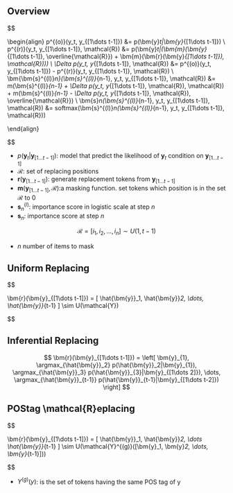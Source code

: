 
## Overview

$$

\begin{align}
    p^{(o)}(y_t, y_{[1\dots t-1]}) &= p(\bm{y}_t|\bm{y}_{[1\dots t-1]}) \\
    p^{(r)}(y_t, y_{[1\dots t-1]}, \mathcal{R}) &= p(\bm{y}_t|(\bm{m}(\bm{y}_{[1\dots t-1]}, \overline{\mathcal{R}}) + \bm{m}(\bm{r}(\bm{y}_{[1\dots t-1]}), \mathcal{R}))) \\
    \Delta p(y_t, y_{[1\dots t-1]}, \mathcal{R}) &= p^{(o)}(y_t, y_{[1\dots t-1]}) - p^{(r)}(y_t, y_{[1\dots t-1]}, \mathcal{R}) \\
    \bm{\bm{s}^{(l)}_n}(\bm{s}^{(l)}_{n-1}, y_t, y_{[1\dots t-1]}, \mathcal{R}) &= m(\bm{s}^{(l)}_{n-1} + \Delta p(y_t, y_{[1\dots t-1]}, \mathcal{R}), \mathcal{R}) + m(\bm{s}^{(l)}_{n-1} - \Delta p(y_t, y_{[1\dots t-1]}, \mathcal{R}), \overline{\mathcal{R}}) \\
    \bm{s}_n(\bm{s}^{(l)}_{n-1}, y_t, y_{[1\dots t-1]}, \mathcal{R}) &= softmax(\bm{s}^{(l)}_n(\bm{s}^{(l)}_{n-1}, y_t, y_{[1\dots t-1]}, \mathcal{R}))

\end{align}

$$

- $p(\bm{y}_t|\bm{y}_{[1\dots t-1]})$: model that predict the likelihood of $\bm{y}_t$ condition on $\bm{y}_{[1\dots t-1]}$
- $\mathcal{R}$: set of replacing positions
- $\bm{r}(\bm{y}_{[1\dots t-1]})$: generate replacement tokens from $\bm{y}_{[1\dots t-1]}$
- $\bm{m}(\bm{y}_{[1\dots t-1]}, \mathcal{R})$:a masking function. set tokens which position is in the set $\mathcal{R}$ to $0$
- $\bm{s}^{(l)}_n$: importance score in logistic scale at step $n$
- $\bm{s}_n$: importance score at step $n$

$$
\mathcal{R} = [ i_1, i_2, \dots, i_n ] \sim U(1, t-1)
$$

- $n$ number of items to mask

## Uniform Replacing

$$

\bm{r}(\bm{y}_{[1\dots t-1]}) = [ \hat{\bm{y}}_1, \hat{\bm{y}}_2, \dots, \hat{\bm{y}}_{t-1} ] \sim U(\mathcal{Y})

$$

## Inferential Replacing

$$
\bm{r}(\bm{y}_{[1\dots t-1]}) = \left[ \bm{y}_{1}, \argmax_{\hat{\bm{y}}_2} p(\hat{\bm{y}}_2|\bm{y}_{1}), \argmax_{\hat{\bm{y}}_3} p(\hat{\bm{y}}_{3}|\bm{y}_{[1\dots 2]}), \dots, \argmax_{\hat{\bm{y}}_{t-1}} p(\hat{\bm{y}}_{t-1}|\bm{y}_{[1\dots t-2]}) \right]
$$

## POStag \mathcal{R}eplacing

$$

\bm{r}(\bm{y}_{[1\dots t-1]}) = [ \hat{\bm{y}}_1, \hat{\bm{y}}_2, \dots \hat{\bm{y}}_{t-1} ] \sim U(\mathcal{Y}^{(g)}([\bm{y}_1, \bm{y}_2, \dots, \bm{y}_{t-1}]))

$$

- $Y^{(g)}(y)$: is the set of tokens having the same POS tag of y
